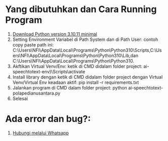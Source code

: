 # Yang dibutuhkan dan Cara Running Program

1. [Download Python version 3.10.11 minimal](https://www.python.org/downloads/release/python-31011/)
2. Setting Environment Variabel di Path System dan di Path User: contoh copy paste path ini: C:\Users\NFI\AppData\Local\Programs\Python\Python310\Scripts,C:\Users\NFI\AppData\Local\Programs\Python\Python310\Lib,dan C:\Users\NFI\AppData\Local\Programs\Python\Python310.
3. Akftikan Virtual Venv/Env: ketik di CMD didalam folder project: ai-speechtotext-env)\Scripts\activate
4. Install library dengan ketik di CMD didalam folder project dengan Virtual Venv/Virtual Env keadaan aktif: pip install -r requirements.txt
5. Jalankan program di CMD dalam folder project: python ai-speechtotext-polapedianusantara.py
6. Selesai

# Ada error dan bug?:

1. [Hubungi melalui Whatsapp](https://wa.me/6285117041240)
